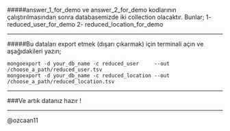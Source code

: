 #####answer_1_for_demo ve answer_2_for_demo kodlarının çalıştırılmasından sonra databasemizde iki collection olacaktır. Bunlar;
    1- reduced_user_for_demo
    2- reduced_location_for_demo

-----------------------------------------------------------------------------------------

#####Bu dataları export etmek (dışarı çıkarmak) için terminali açın ve aşağıdakileri yazın;

    mongoexport -d your_db_name -c reduced_user     --out /choose_a_path/reduced_user.tsv
    mongoexport -d your_db_name -c reduced_location --out /choose_a_path/reduced_location.tsv

-----------------------------------------------------------------------------------------

###Ve artık datanız hazır !

-----------------------------------------------------------------------------------------

@ozcaan11